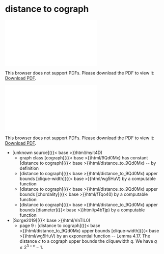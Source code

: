 # distance to cograph




<object data="../local_distance_to_9Qd0Mx.pdf" type="application/pdf" width="100%" height="480px"><embed src="../local_distance_to_9Qd0Mx.pdf"><p>This browser does not support PDFs. Please download the PDF to view it: <a href="../local_distance_to_9Qd0Mx.pdf">Download PDF</a>.</p></embed></object>


<object data="../inclusions_distance_to_9Qd0Mx.pdf" type="application/pdf" width="100%" height="480px"><embed src="../inclusions_distance_to_9Qd0Mx.pdf"><p>This browser does not support PDFs. Please download the PDF to view it: <a href="../inclusions_distance_to_9Qd0Mx.pdf">Download PDF</a>.</p></embed></object>

*  [unknown source]({{< base >}}html/myit4D)
    * graph class [cograph]({{< base >}}html/9Qd0Mx) has constant [distance to cograph]({{< base >}}html/distance_to_9Qd0Mx) -- by definition
    * [distance to cograph]({{< base >}}html/distance_to_9Qd0Mx) upper bounds [clique-width]({{< base >}}html/wg5HuV) by a computable function
    * [distance to cograph]({{< base >}}html/distance_to_9Qd0Mx) upper bounds [chordality]({{< base >}}html/fTqo40) by a computable function
    * [distance to cograph]({{< base >}}html/distance_to_9Qd0Mx) upper bounds [diameter]({{< base >}}html/p4bTjp) by a computable function
*  [Sorge2019]({{< base >}}html/VnTIL0)
    * page 9 : [distance to cograph]({{< base >}}html/distance_to_9Qd0Mx) upper bounds [clique-width]({{< base >}}html/wg5HuV) by an exponential function -- Lemma 4.17. The distance $c$ to a cograph upper bounds the cliquewidth $q$. We have $q \le 2^{3+c}-1$.